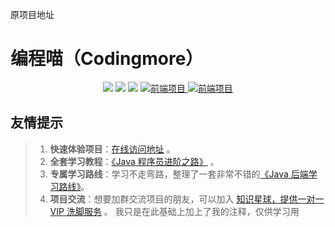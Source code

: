 原项目地址  
# 编程喵（Codingmore）

<p align="center">
  <a href="#公众号" target="_blank"><img src="https://img.shields.io/badge/公众号-沉默王二-brightgreen.svg"></a>
  <a href="https://tobebetterjavaer.com/zhishixingqiu/" target="_blank"><img src="https://img.shields.io/badge/交流-知识星球-blue.svg"></a>
  <a href="https://tobebetterjavaer.com/" target="_blank"><img src="https://img.shields.io/badge/学习教程-Java 程序员进阶之路-red"></a>
  <a href="https://github.com/itwanger/codingmore-admin-web" target="_blank">
    <img src="https://img.shields.io/badge/前端项目-codingmore--admin--web-orange.svg" alt="前端项目">
  </a>
    <a href="https://gitee.com/itwanger/coding-more" target="_blank">
    <img src="https://img.shields.io/badge/码云-项目地址-yellow.svg" alt="前端项目">
  </a>
</p>

## 友情提示

> 1. **快速体验项目**：[在线访问地址](http://www.codingmore.top/admin/) 。
> 2. **全套学习教程**：[《Java 程序员进阶之路》](https://tobebetterjavaer.com/) 。
> 3. **专属学习路线**：学习不走弯路，整理了一套非常不错的[《Java 后端学习路线》](#公众号)。
> 5. **项目交流**：想要加群交流项目的朋友，可以加入 [知识星球，提供一对一 VIP 洗脚服务](https://tobebetterjavaer.com/zhishixingqiu/) 。
我只是在此基础上加上了我的注释，仅供学习用
